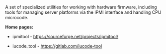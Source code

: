 A set of specialized utilities for working with hardware firmware,
including tools for managing server platforms via the IPMI interface and handling CPU microcode.

**Home pages:**

  * ipmitool - <https://sourceforge.net/projects/ipmitool/>

  * iucode_tool - <https://gitlab.com/iucode-tool>
